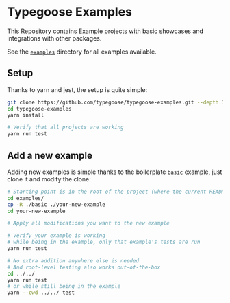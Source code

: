 # Typegoose Examples

This Repository contains Example projects with basic showcases and integrations with other packages.

See the [`examples`](./examples/) directory for all examples available.

## Setup

Thanks to yarn and jest, the setup is quite simple:

```sh
git clone https://github.com/typegoose/typegoose-examples.git --depth 10
cd typegoose-examples
yarn install

# Verify that all projects are working
yarn run test
```

## Add a new example

Adding new examples is simple thanks to the boilerplate [`basic`](./examples/basic/) example, just clone it and modify the clone:

```sh
# Starting point is in the root of the project (where the current README exists)
cd examples/
cp -R ./basic ./your-new-example
cd your-new-example

# Apply all modifications you want to the new example

# Verify your example is working
# while being in the example, only that example's tests are run
yarn run test

# No extra addition anywhere else is needed
# And root-level testing also works out-of-the-box
cd ../../
yarn run test
# or while still being in the example
yarn --cwd ../../ test
```
